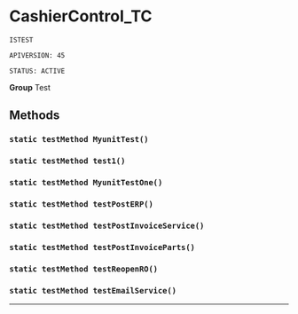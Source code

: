 # CashierControl_TC

`ISTEST`

`APIVERSION: 45`

`STATUS: ACTIVE`



**Group** Test

## Methods
### `static testMethod MyunitTest()`
### `static testMethod test1()`
### `static testMethod MyunitTestOne()`
### `static testMethod testPostERP()`
### `static testMethod testPostInvoiceService()`
### `static testMethod testPostInvoiceParts()`
### `static testMethod testReopenRO()`
### `static testMethod testEmailService()`
---
